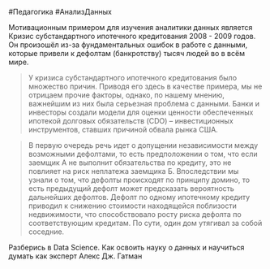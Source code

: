 #Педагогика #АнализДанных

Мотивационным примером для изучения аналитики данных является Кризис субстандартного ипотечного кредитования 2008 - 2009 годов. Он произошёл из-за фундаментальных ошибок в работе с данными, которые привели к дефолтам (банкротству) тысяч людей во в всём мире.

> У кризиса субстандартного ипотечного кредитования было множество причин. Приводя его здесь в качестве примера, мы не отрицаем прочие факторы, однако, по нашему мнению, важнейшим из них была серьезная проблема с данными. Банки и инвесторы создали модели для оценки ценности обеспеченных ипотекой долговых обязательств (CDO) – инвестиционных инструментов, ставших причиной обвала рынка США.

> В первую очередь речь идет о допущении независимости между возможными дефолтами, то есть предположении о том, что если заемщик А не выполнит обязательства по кредиту, это не повлияет на риск неплатежа заемщика Б. Впоследствии мы узнали о том, что дефолты происходят по принципу домино, то есть предыдущий дефолт может предсказать вероятность дальнейших дефолтов. Дефолт по одному ипотечному кредиту приводил к снижению стоимости находящейся поблизости недвижимости, что способствовало росту риска дефолта по соответствующим кредитам. По сути, один дом утягивал за собой соседние.

Разберись в Data Science. Как освоить науку о данных и научиться думать как эксперт
Алекс Дж. Гатман